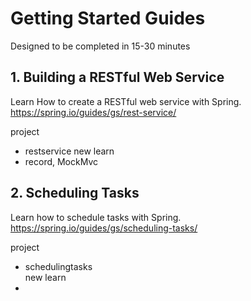 # Getting Started Guides  
Designed to be completed in 15-30 minutes

## 1. Building a RESTful Web Service  
  
Learn How to create a RESTful web service with Spring.  
https://spring.io/guides/gs/rest-service/  
  
project  
- restservice
new learn  
- record, MockMvc  


## 2. Scheduling Tasks
  
Learn how to schedule tasks with Spring.  
https://spring.io/guides/gs/scheduling-tasks/  

project  
- schedulingtasks  
new learn  
-
